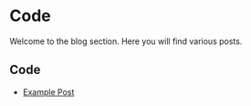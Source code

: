 # Code

Welcome to the blog section. Here you will find various posts.

## Code
- [Example Post](example-post.md)